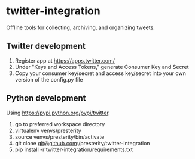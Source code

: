 # twitter-integration
Offline tools for collecting, archiving, and organizing tweets.

## Twitter development 

1. Register app at https://apps.twitter.com/
2. Under "Keys and Access Tokens," generate Consumer Key and Secret
3. Copy your consumer key/secret and access key/secret into your own version of the config.py file


## Python development


Using https://pypi.python.org/pypi/twitter.

1. go to preferred workspace directory
2. virtualenv venvs/presterity
3. source venvs/presterity/bin/activate
4. git clone git@github.com:/presterity/twitter-integration
5. pip install -r twitter-integration/requirements.txt
